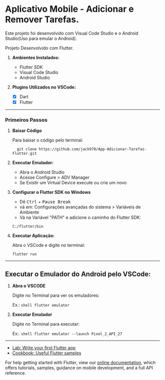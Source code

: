 # Aplicativo Mobile - Adicionar e Remover Tarefas.

Este projeto foi desenvolvido com Visual Code Studio e o Android Studio(Uso para emular o Android).

Projeto Desenvolvido com Flutter.

1. **Ambientes Instalados:**
    - Flutter SDK
    - Visual Code Studio
    - Android Studio
    
2. **Plugins Utilizados no VSCode:**
    - [x] Dart
    - [x] Flutter
---

### Primeiros Passos
    
1.  **Baixar Código**

    Para baixar o código pelo terminal:
    ```shell
      git clone https://github.com/jack970/App-Adicionar-Tarefas-Flutter.git
    ```
    
2. **Executar Emulador:**
    - Abra o Android Studio
    - Acesse Configure > ADV Manager
    - Se Existir um Virtual Device execute ou crie um novo
    
3. **Configurar o Flutter SDK no Windows**
    - Dê <kbd>Ctrl</kbd> + <kbd>Pause Break</kbd>
    - vá em: Configurações avançadas do sistema > Variáveis de Ambiente
    - Vá na Variável "PATH" e adicione o caminho do Flutter SDK:
    ```shell
    C:/flutter/bin
    ```
    
4. **Executar Aplicação:**

    Abra o VSCode e digite no terminal:
    ```shell
    flutter run
    ```
--- 
## Executar o Emulador do Android pelo VSCode:

1. **Abra o VSCODE**

    Digite no Terminal para ver os emuladores:
    
    Ex.:    ```shell
            flutter emulator
            ```
    
2. **Executar Emulador**

    Digite no Terminal para executar:
    
    
    Ex:. ```shell
        flutter emulator --launch Pixel_2_API_27
        ```

---
- [Lab: Write your first Flutter app](https://flutter.dev/docs/get-started/codelab)
- [Cookbook: Useful Flutter samples](https://flutter.dev/docs/cookbook)

For help getting started with Flutter, view our
[online documentation](https://flutter.dev/docs), which offers tutorials,
samples, guidance on mobile development, and a full API reference.
